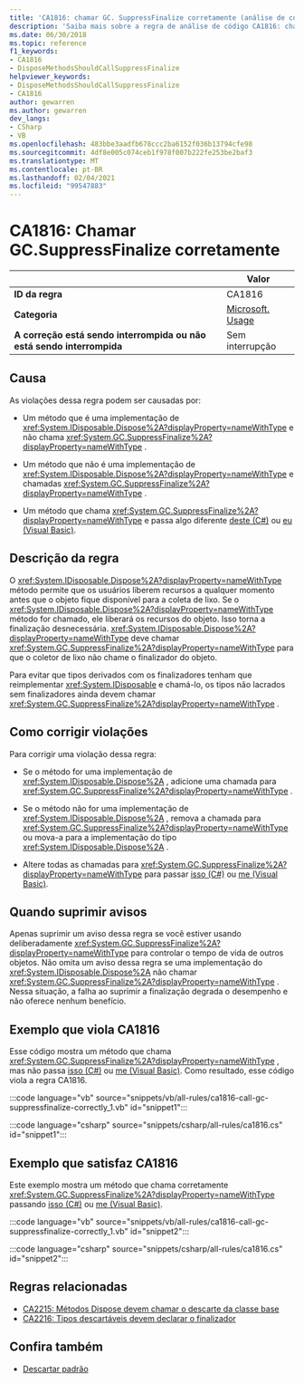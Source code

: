 ```yaml
---
title: 'CA1816: chamar GC. SuppressFinalize corretamente (análise de código)'
description: 'Saiba mais sobre a regra de análise de código CA1816: chamar GC. SuppressFinalize corretamente'
ms.date: 06/30/2018
ms.topic: reference
f1_keywords:
- CA1816
- DisposeMethodsShouldCallSuppressFinalize
helpviewer_keywords:
- DisposeMethodsShouldCallSuppressFinalize
- CA1816
author: gewarren
ms.author: gewarren
dev_langs:
- CSharp
- VB
ms.openlocfilehash: 483bbe3aadfb678ccc2ba6152f036b13794cfe98
ms.sourcegitcommit: 4df8e005c074ceb1f978f007b222fe253be2baf3
ms.translationtype: MT
ms.contentlocale: pt-BR
ms.lasthandoff: 02/04/2021
ms.locfileid: "99547883"
---
```

# <a name="ca1816-call-gcsuppressfinalize-correctly"></a>CA1816: Chamar GC.SuppressFinalize corretamente

| | Valor |
|-|-|
| **ID da regra** |CA1816|
| **Categoria** |[Microsoft. Usage](usage-warnings.md)|
| **A correção está sendo interrompida ou não está sendo interrompida** |Sem interrupção|

## <a name="cause"></a>Causa

As violações dessa regra podem ser causadas por:

- Um método que é uma implementação de <xref:System.IDisposable.Dispose%2A?displayProperty=nameWithType> e não chama <xref:System.GC.SuppressFinalize%2A?displayProperty=nameWithType> .

- Um método que não é uma implementação de <xref:System.IDisposable.Dispose%2A?displayProperty=nameWithType> e chamadas <xref:System.GC.SuppressFinalize%2A?displayProperty=nameWithType> .

- Um método que chama <xref:System.GC.SuppressFinalize%2A?displayProperty=nameWithType> e passa algo diferente [deste (C#)](../../../csharp/language-reference/keywords/this.md) ou [eu (Visual Basic)](../../../visual-basic/programming-guide/program-structure/me-my-mybase-and-myclass.md#me).

## <a name="rule-description"></a>Descrição da regra

O <xref:System.IDisposable.Dispose%2A?displayProperty=nameWithType> método permite que os usuários liberem recursos a qualquer momento antes que o objeto fique disponível para a coleta de lixo. Se o <xref:System.IDisposable.Dispose%2A?displayProperty=nameWithType> método for chamado, ele liberará os recursos do objeto. Isso torna a finalização desnecessária. <xref:System.IDisposable.Dispose%2A?displayProperty=nameWithType> deve chamar <xref:System.GC.SuppressFinalize%2A?displayProperty=nameWithType> para que o coletor de lixo não chame o finalizador do objeto.

Para evitar que tipos derivados com os finalizadores tenham que reimplementar <xref:System.IDisposable> e chamá-lo, os tipos não lacrados sem finalizadores ainda devem chamar <xref:System.GC.SuppressFinalize%2A?displayProperty=nameWithType> .

## <a name="how-to-fix-violations"></a>Como corrigir violações

Para corrigir uma violação dessa regra:

- Se o método for uma implementação de <xref:System.IDisposable.Dispose%2A> , adicione uma chamada para <xref:System.GC.SuppressFinalize%2A?displayProperty=nameWithType> .

- Se o método não for uma implementação de <xref:System.IDisposable.Dispose%2A> , remova a chamada para <xref:System.GC.SuppressFinalize%2A?displayProperty=nameWithType> ou mova-a para a implementação do tipo <xref:System.IDisposable.Dispose%2A> .

- Altere todas as chamadas para <xref:System.GC.SuppressFinalize%2A?displayProperty=nameWithType> para passar [isso (C#)](../../../csharp/language-reference/keywords/this.md) ou [me (Visual Basic)](../../../visual-basic/programming-guide/program-structure/me-my-mybase-and-myclass.md#me).

## <a name="when-to-suppress-warnings"></a>Quando suprimir avisos

Apenas suprimir um aviso dessa regra se você estiver usando deliberadamente <xref:System.GC.SuppressFinalize%2A?displayProperty=nameWithType> para controlar o tempo de vida de outros objetos. Não omita um aviso dessa regra se uma implementação do <xref:System.IDisposable.Dispose%2A> não chamar <xref:System.GC.SuppressFinalize%2A?displayProperty=nameWithType> . Nessa situação, a falha ao suprimir a finalização degrada o desempenho e não oferece nenhum benefício.

## <a name="example-that-violates-ca1816"></a>Exemplo que viola CA1816

Esse código mostra um método que chama <xref:System.GC.SuppressFinalize%2A?displayProperty=nameWithType> , mas não passa [isso (C#)](../../../csharp/language-reference/keywords/this.md) ou [me (Visual Basic)](../../../visual-basic/programming-guide/program-structure/me-my-mybase-and-myclass.md#me). Como resultado, esse código viola a regra CA1816.

:::code language="vb" source="snippets/vb/all-rules/ca1816-call-gc-suppressfinalize-correctly_1.vb" id="snippet1":::

:::code language="csharp" source="snippets/csharp/all-rules/ca1816.cs" id="snippet1":::

## <a name="example-that-satisfies-ca1816"></a>Exemplo que satisfaz CA1816

Este exemplo mostra um método que chama corretamente <xref:System.GC.SuppressFinalize%2A?displayProperty=nameWithType> passando [isso (C#)](../../../csharp/language-reference/keywords/this.md) ou [me (Visual Basic)](../../../visual-basic/programming-guide/program-structure/me-my-mybase-and-myclass.md#me).

:::code language="vb" source="snippets/vb/all-rules/ca1816-call-gc-suppressfinalize-correctly_1.vb" id="snippet2":::

:::code language="csharp" source="snippets/csharp/all-rules/ca1816.cs" id="snippet2":::

## <a name="related-rules"></a>Regras relacionadas

- [CA2215: Métodos Dispose devem chamar o descarte da classe base](ca2215.md)
- [CA2216: Tipos descartáveis devem declarar o finalizador](ca2216.md)

## <a name="see-also"></a>Confira também

- [Descartar padrão](../../../standard/garbage-collection/implementing-dispose.md)
